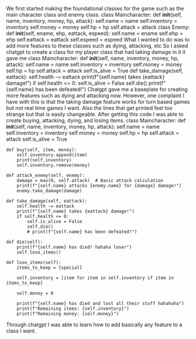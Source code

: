 <!-- ChatGPT Coding Diary
Project Name: Object Oriented Adventures Project
Date: 12/20/2024 -->

We first started making the foundational classes for the game such as the main character class and enemy class.
class Maincharacter:
    def __init__(self, name, inventory, money, hp, attack):
        self.name = name
        self.inventory = inventory
        self.money = money
        self.hp = hp
        self.attack = attack
class Enemy:
    def __init__(self, ename, ehp, eattack, espeed):
        self.name = ename
        self.ehp = ehp
        self.eattack = eattack
        self.espeed = espeed
What I wanted to do was to add more features to these classes such as dying, attacking, etc
So I asked chatgpt to create a class for my player class that had taking damage in it
it gave me 
class Maincharacter:
    def __init__(self, name, inventory, money, hp, attack):
        self.name = name
        self.inventory = inventory
        self.money = money
        self.hp = hp
        self.attack = attack
        self.is_alive = True
    def take_damage(self, eattack):
        self.health -= eattack
        print(f"{self.name} takes {eattack} damage!")
        if self.health <= 0:
            self.is_alive = False
            self.die()
            print(f"{self.name} has been defeated!")
Chatgpt gave me a baseplate for creating more features such as dying and attacking now. However, one complaint I have with this is that the taking damage feature works for turn based games but not real time games I want. Also the lines that get printed feel too strange but that is easily changeable.
After getting this code I was able to create buying, attacking, dying, and losing items.
class Maincharacter:
    def __init__(self, name, inventory, money, hp, attack):
        self.name = name
        self.inventory = inventory
        self.money = money
        self.hp = hp
        self.attack = attack
        self.is_alive = True

    def buy(self, item, money):
        self.inventory.append(item)
        print(self.inventory)
        self.inventory.remove(money)
        
    def attack_enemy(self, enemy):
        damage = max(0, self.attack)  # Basic attack calculation
        print(f"{self.name} attacks {enemy.name} for {damage} damage!")
        enemy.take_damage(damage)

    def take_damage(self, eattack):
        self.health -= eattack
        print(f"{self.name} takes {eattack} damage!")
        if self.health <= 0:
            self.is_alive = False
            self.die()
            # print(f"{self.name} has been defeated!")

    def die(self):
        print(f"{self.name} has died! hahaha loser")
        self.lose_items()

    def lose_items(self):
        items_to_keep = [special]

        self.inventory = [item for item in self.inventory if item in items_to_keep]

        self.money = 0
        
        print(f"{self.name} has died and lost all their stuff hahahaha")
        print(f"Remaining items: {self.inventory}")
        print(f"Remaining money: {self.money}")
Through chatgpt I was able to learn how to add basically any feature to a class I want. 

<!-- ChatGPT Coding Diary
Project Name: Object Oriented Adventures Project
Date: 1/2/2025 -->

